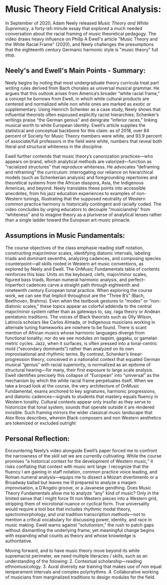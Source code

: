 # Music Theory Field Critical Analysis:

In September of 2020, Adam Neely released *Music Theory and White Supremacy*, a forty-ish minute essay that explored a much needed conversation about the racial framing of music theoretical pedagogy. The video draws heavy influence on Philip A Ewell's article "Music Theory and the White Racial Frame" (2020), and Neely challenges the presumptions that the eighteenth century Germanic harmonic style is "music theory" full stop.

## Neely's and Ewell's Main Points - Summary: 

Neely begins by noting that most undergraduate theory curricula treat part writing rules derived from Bach chorales as universal musical grammar.
He argues that this outlook arises from America’s broader “white racial frame,” a concept he borrows from Ewell, in which white cultural products are centered and normalized while non white ones are marked as exotic or supplementary. 
Using Heinrich Schenker as a case study, Neely shows that influential theorists often espoused explicitly racist hierarchies; Schenker’s writings praise “the German genius” and denigrate “inferior races,” linking musical worth to white European identity. Ewell’s article supplies the statistical and conceptual backbone for this claim: as of 2018, over 84 percent of Society for Music Theory members were white, and 93.9 percent of associate/full professors in the field were white, numbers that reveal both literal and structural whiteness in the discipline. 

Ewell further contends that music theory’s canonization practices—who appears on brand, which analytical methods are valorized—function as “racialized structures” that reproduce whiteness. He advocates “deframing and reframing” the curriculum: interrogating our reliance on hierarchical models (such as Schenkerian analysis) and foregrounding repertoires and theoretical systems from the African diaspora, Asia, the Indigenous Americas, and beyond. 
Neely translates these points into accessible anecdotes, from his jazz education experiences to examples of non-Western tunings, illustrating that the supposed neutrality of Western common practice harmony is historically contingent and racially coded. The video concludes by urging educators to decouple “musicianship” from “whiteness” and to imagine theory as a pluriverse of analytical lenses rather than a single ladder toward the European art-music pinnacle. 

## Assumptions in Music Fundamentals: 

The course objectives of the class emphasie reading staff notation, constructing major/minor scales, identifying diatonic intervals, labeling triads and dominant sevenths, analyzing cadences, and composing species counterpoint—all skills rooted in Western art music conventions, as explored by Neely and Ewell.
The OnMusic Fundamentals table of contents reinforces this bias: Units on the keyboard, clefs, major/minor scales, figured bass triads, Roman numeral harmonic analysis, and perfect–imperfect cadences carve a straight path through eighteenth and nineteenth century European tonal practice.
When exploring the course work, we can see that  Implicit throughout are the “Three B’s” (Bach, Beethoven, Brahms). Even when the textbook gestures to “modes” or “non-diatonic scales,” these topics appear as colorful addenda to the central major/minor system rather than as gateways to, say, raga theory or Andean pentatonic traditions. The voices of Black theorists such as Olly Wilson, Latino/a scholars like Carlos Almada, or Indigenous musicians working in alternate tuning frameworks are nowhere to be found.
There is scant mention of African musics whose harmonic languages diverge from functional tonality; nor do we see modules on taqsim, gagaku, or gamelan metric cycles. Jazz, when it surfaces, is often pressed into a tonal-centric mold (“secondary dominants”) rather than analyzed on its own improvisational and rhythmic terms. By contrast, Schenker’s linear-progression theory, conceived in a nationalist context that equated German musical “genius” with racial superiority, is normalized as an epitome of structural hearing—for many, their first exposure to large scale analysis. Ewell identifies precisely this collapse of “European” into “universal” as the mechanism by which the white racial frame perpetuates itself. 
When we take a broad look at the course, the very architecture of OnMusic Fundamental, exams anchored to key signatures, harmonic progressions, and diatonic cadences—signals to students that mastery equals fluency in Western tonality. 
Cultural contexts appear only insofar as they serve to historicize that tonal system; sounds that operate outside it are rendered invisible. Such framing mirrors the wider classical music landscape that Alex Ross describes, wherein Black composers and non Western aesthetics are tokenized or excluded outright 

## Personal Reflection: 

Encountering Neely’s video alongside Ewell’s paper forced me to confront the narrowness of the skill set we are currently cultivating. 
While the course promises “a historical context for the development of Western music,” it risks conflating that context with music writ large. I recognize that the fluency I am gaining in staff notation, common practice voice leading, and Roman numeral analysis—equips me to dissect a Mozart divertimento or a Broadway ballad but leaves me ill prepared to analyze a maqam improvisation, a D’Angelo groove, or a Javanese gendhing.
Does Music Theory Fundamentals allow me to analyze “any” kind of music? Only in the limited sense that I might force fit non Western pieces into a Western grid, stripping them of microtonal nuance or cyclical form. True universality would require a tool box that includes rhythmic modal theory, spectromorphology, and oral tradition transcription methods—not to mention a critical vocabulary for discussing power, identity, and race in music making. Ewell warns against “solutionism,” the rush to patch gaps without dismantling the underlying frame; yet meaningful change begins with expanding what counts as theory and whose knowledge is authoritative.

Moving forward, and to have music theory move beyond its white supremacist perimeter, we need multiple literacies / skills, such as an understanding of the folowing:
2. Contextual scholarship—reading ethnomusicology.
3. Aural diversity ear training that makes use of non equal temperament intervals and complex polyrhythms.
4. Collaborative working of musicians from marginalized traditions to design modules for the field.
